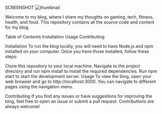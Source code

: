 SCREENSHOT
![thumbnail](https://github.com/xCyberpunkx/Simple-Blog/assets/116972275/d428e8fe-6812-4a16-adb0-53b82a08c945)

Welcome to my blog, where I share my thoughts on gaming, tech, fitness, health, and food. This repository contains all the source code and content for my blog.

Table of Contents
Installation
Usage
Contributing

Installation
To run the blog locally, you will need to have Node.js and npm installed on your computer. Once you have those installed, follow these steps:

Clone this repository to your local machine.
Navigate to the project directory and run npm install to install the required dependencies.
Run npm start to start the development server.
Usage
To view the blog, open your web browser and go to http://localhost:3000. You can navigate to different pages using the navigation menu.

Contributing
If you find any issues or have suggestions for improving the blog, feel free to open an issue or submit a pull request. Contributions are always welcome!
